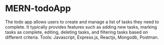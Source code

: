 # MERN-todoApp
The todo app allows users to create and manage a list of tasks they need to complete. It typically provides features such as adding new tasks, marking tasks as complete, editing, deleting tasks, and filtering tasks based on different criteria.
Tools: Javascript, Express.js, Reactjs, Mongodb, Postman.
